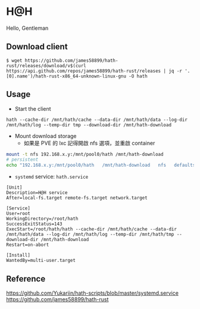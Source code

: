 # H@H

Hello, Gentleman

## Download client

```
$ wget https://github.com/james58899/hath-rust/releases/download/v$(curl https://api.github.com/repos/james58899/hath-rust/releases | jq -r '.[0].name')/hath-rust-x86_64-unknown-linux-gnu -O hath
```

## Usage

- Start the client
```
hath --cache-dir /mnt/hath/cache --data-dir /mnt/hath/data --log-dir /mnt/hath/log --temp-dir tmp --download-dir /mnt/hath-download
```

- Mount download storage
	- 如果是 PVE 的 lxc 記得開啟 nfs 選項，並重啟 container
```bash
mount -t nfs 192.168.x.y:/mnt/pool0/hath /mnt/hath-download
# persistent
echo "192.168.x.y:/mnt/pool0/hath   /mnt/hath-download   nfs   defaults      0 0" >> /etc/fstab
```

- `systemd` service: `hath.service`
```
[Unit]
Description=H@H service
After=local-fs.target remote-fs.target network.target

[Service]
User=root
WorkingDirectory=/root/hath
SuccessExitStatus=143
ExecStart=/root/hath/hath --cache-dir /mnt/hath/cache --data-dir /mnt/hath/data --log-dir /mnt/hath/log --temp-dir /mnt/hath/tmp --download-dir /mnt/hath-download
Restart=on-abort

[Install]
WantedBy=multi-user.target
```

## Reference

<https://github.com/Yukariin/hath-scripts/blob/master/systemd.service>
<https://github.com/james58899/hath-rust>
